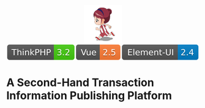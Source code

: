 <div align="center">
    <img src="/logo.png" width="100" height="100"/>
</div>
<div align="center">
    <img src="/tp.svg"/>
    <img src="/vue.svg"/>
    <img src="/element.svg"/>
</div>

# A Second-Hand Transaction Information Publishing Platform